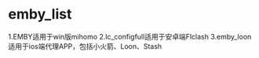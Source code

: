 # emby_list
1.EMBY适用于win版mihomo
2.lc_configfull适用于安卓端Flclash
3.emby_loon适用于ios端代理APP，包括小火箭、Loon、Stash
